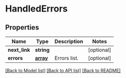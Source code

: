 # HandledErrors

## Properties
Name | Type | Description | Notes
------------ | ------------- | ------------- | -------------
**next_link** | **string** |  | [optional] 
**errors** | [**array**](.md) | Errors list. | [optional] 

[[Back to Model list]](../README.md#documentation-for-models) [[Back to API list]](../README.md#documentation-for-api-endpoints) [[Back to README]](../README.md)

